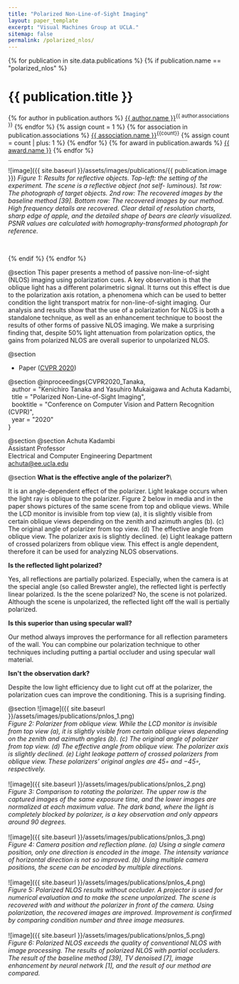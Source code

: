 ```yaml
---
title: "Polarized Non-Line-of-Sight Imaging"
layout: paper_template
excerpt: "Visual Machines Group at UCLA."
sitemap: false
permalink: /polarized_nlos/
---
```


{% for publication in site.data.publications %}
{% if publication.name == "polarized_nlos" %}

# {{ publication.title }}
{% for author in publication.authors %} [{{ author.name }}]({{author.link}})<sup>{{ author.associations }}</sup>
{% endfor %}
{% assign count = 1 %}
{% for association in publication.associations %} [{{ association.name }}]({{association.link}})<sup>{{count}}</sup> {% assign count = count | plus: 1 %}
{% endfor %}
{% for award in publication.awards %} [{{ award.name }}]({{award.link}})
{% endfor %}
<hr class="center" style="width: 80%; color: grey; height: 0.2px; background-color:grey;"/>

![image]({{ site.baseurl }}/assets/images/publications/{{ publication.image }})
*Figure 1: Results for reflective objects. Top-left: the setting of the experiment. The scene is a reflective object (not self- luminous). 1st row: The photograph of target objects. 2nd row: The recovered images by the baseline method [39]. Bottom row: The recovered images by our method. High frequency details are recovered. Clear detail of resolution charts, sharp edge of apple, and the detailed shape of bears are clearly visualized. PSNR values are calculated with homography-transformed photograph for reference.*

<br>

{% endif %}
{% endfor %}

<!--

  1 Abstract
  2 Files
  3 Citations
  4 Press
  5 Contact
  6 FAQ
  7 Media

-->

@section
This paper presents a method of passive non-line-of-sight (NLOS) imaging using polarization cues. A key observation is that the oblique light has a different polarimetric signal. It turns out this effect is due to the polarization axis rotation, a phenomena which can be used to better condition the light transport matrix for non-line-of-sight imaging. Our analysis and results show that the use of a polarization for NLOS is both a standalone technique, as well as an enhancement technique to boost the results of other forms of passive NLOS imaging. We make a surprising finding that, despite 50% light attenuation from polarization optics, the gains from polarized NLOS are overall superior to unpolarized NLOS.


@section
- Paper ([CVPR 2020](https://openaccess.thecvf.com/content_CVPR_2020/papers/Tanaka_Polarized_Non-Line-of-Sight_Imaging_CVPR_2020_paper.pdf))

@section
@inproceedings{CVPR2020_Tanaka, \
  &nbsp; author = "Kenichiro Tanaka and Yasuhiro Mukaigawa and Achuta Kadambi, \
  &nbsp; title = "Polarized Non-Line-of-Sight Imaging", \
  &nbsp; booktitle = "Conference on Computer Vision and Pattern Recognition (CVPR)", \
  &nbsp; year = "2020" \
}

@section
@section
Achuta Kadambi \
Assistant Professor \
Electrical and Computer Engineering Department \
achuta@ee.ucla.edu

@section
**What is the effective angle of the polarizer?**\

It is an angle-dependent effect of the polarizer. Light leakage occurs when the light ray is oblique to the polarizer. Figure 2 below in media and in the paper shows pictures of the same scene from top and oblique views. While the LCD monitor is invisible from top view (a), it is slightly visible from certain oblique views depending on the zenith and azimuth angles (b). (c) The original angle of polarizer from top view. (d) The effective angle from oblique view. The polarizer axis is slightly declined. (e) Light leakage pattern of crossed polarizers from oblique view. This effect is angle dependent, therefore it can be used for analyzing NLOS observations.

**Is the reflected light polarized?**

Yes, all reflections are partially polarized. Especially, when the camera is at the special angle (so called Brewster angle), the reflected light is perfectly linear polarized.
Is the the scene polarized?
No, the scene is not polarized. Although the scene is unpolarized, the reflected light off the wall is pertially polarized.

**Is this superior than using specular wall?**

Our method always improves the performance for all reflection parameters of the wall. You can compbine our polarization technique to other techniques including putting a partial occluder and using specular wall material.

**Isn't the observation dark?**

Despite the low light efficiency due to light cut off at the polarizer, the polarization cues can improve the conditioning. This is a suprising finding.

@section
![image]({{ site.baseurl }}/assets/images/publications/pnlos_1.png)
<br>
*Figure 2: Polarizer from oblique view. While the LCD monitor is invisible from top view (a), it is slightly visible from certain oblique views depending on the zenith and azimuth angles (b). (c) The original angle of polarizer from top view. (d) The effective angle from oblique view. The polarizer axis is slightly declined. (e) Light leakage pattern of crossed polarizers from oblique view. These polarizers’ original angles are 45◦ and −45◦, respectively.*
<br><br>
![image]({{ site.baseurl }}/assets/images/publications/pnlos_2.png)
<br>
*Figure 3: Comparison to rotating the polarizer. The upper row is the captured images of the same exposure time, and the lower images are normalized at each maximum value. The dark band, where the light is completely blocked by polarizer, is a key observation and only appears around 90 degrees.*
<br><br>
![image]({{ site.baseurl }}/assets/images/publications/pnlos_3.png)
<br>
*Figure 4: Camera position and reflection plane. (a) Using a single camera position, only one direction is encoded in the image. The intensity variance of horizontal direction is not so improved. (b) Using multiple camera positions, the scene can be encoded by multiple directions.*
<br><br>
![image]({{ site.baseurl }}/assets/images/publications/pnlos_4.png)
<br>
*Figure 5: Polarized NLOS results without occluder. A projector is used for numerical evaluation and to make the scene unpolarized. The scene is recovered with and without the polarizer in front of the camera. Using polarization, the recovered images are improved. Improvement is confirmed by comparing condition number and three image measures.*
<br><br>
![image]({{ site.baseurl }}/assets/images/publications/pnlos_5.png)
<br>
*Figure 6: Polarized NLOS exceeds the quality of conventional NLOS with image processing. The results of polarized NLOS with partial occluders. The result of the baseline method [39], TV denoised [7], image enhancement by neural network [1], and the result of our method are compared.*
